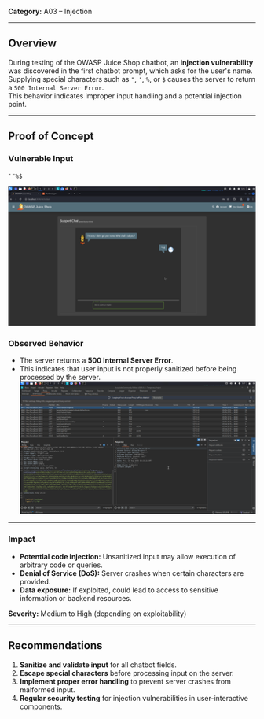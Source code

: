 **Category:** A03 – Injection

---
## Overview
During testing of the OWASP Juice Shop chatbot, an **injection vulnerability** was discovered in the first chatbot prompt, which asks for the user's name.  
Supplying special characters such as `"`, `'`, `%`, or `$` causes the server to return a `500 Internal Server Error`.  
This behavior indicates improper input handling and a potential injection point.

---
## Proof of Concept

### Vulnerable Input
```text
'"%$
```

![Pasted image 20250815051613](/images/Pasted%20image%2020250815051613.png)
### Observed Behavior
- The server returns a **500 Internal Server Error**.
- This indicates that user input is not properly sanitized before being processed by the server.
![Pasted image 20250815051736](/images/Pasted%20image%2020250815051736.png)

---

### Impact
- **Potential code injection:** Unsanitized input may allow execution of arbitrary code or queries.  
- **Denial of Service (DoS):** Server crashes when certain characters are provided.  
- **Data exposure:** If exploited, could lead to access to sensitive information or backend resources.

**Severity:** Medium to High (depending on exploitability)

---
## Recommendations
1. **Sanitize and validate input** for all chatbot fields.  
2. **Escape special characters** before processing input on the server.  
3. **Implement proper error handling** to prevent server crashes from malformed input.  
4. **Regular security testing** for injection vulnerabilities in user-interactive components.  

